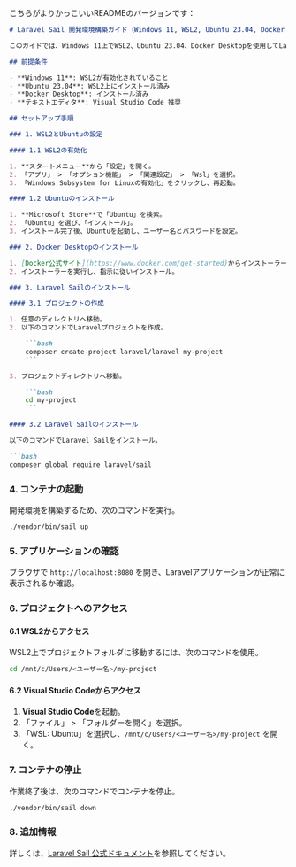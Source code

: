 こちらがよりかっこいいREADMEのバージョンです：

```markdown
# Laravel Sail 開発環境構築ガイド（Windows 11, WSL2, Ubuntu 23.04, Docker Desktop）

このガイドでは、Windows 11上でWSL2、Ubuntu 23.04、Docker Desktopを使用してLaravel Sailの開発環境をセットアップする手順を詳述します。

## 前提条件

- **Windows 11**: WSL2が有効化されていること
- **Ubuntu 23.04**: WSL2上にインストール済み
- **Docker Desktop**: インストール済み
- **テキストエディタ**: Visual Studio Code 推奨

## セットアップ手順

### 1. WSL2とUbuntuの設定

#### 1.1 WSL2の有効化

1. **スタートメニュー**から「設定」を開く。
2. 「アプリ」 > 「オプション機能」 > 「関連設定」 > 「Wsl」を選択。
3. 「Windows Subsystem for Linuxの有効化」をクリックし、再起動。

#### 1.2 Ubuntuのインストール

1. **Microsoft Store**で「Ubuntu」を検索。
2. 「Ubuntu」を選び、「インストール」。
3. インストール完了後、Ubuntuを起動し、ユーザー名とパスワードを設定。

### 2. Docker Desktopのインストール

1. [Docker公式サイト](https://www.docker.com/get-started)からインストーラーをダウンロード。
2. インストーラーを実行し、指示に従いインストール。

### 3. Laravel Sailのインストール

#### 3.1 プロジェクトの作成

1. 任意のディレクトリへ移動。
2. 以下のコマンドでLaravelプロジェクトを作成。

    ```bash
    composer create-project laravel/laravel my-project
    ```

3. プロジェクトディレクトリへ移動。

    ```bash
    cd my-project
    ```

#### 3.2 Laravel Sailのインストール

以下のコマンドでLaravel Sailをインストール。

```bash
composer global require laravel/sail
```

### 4. コンテナの起動

開発環境を構築するため、次のコマンドを実行。

```bash
./vendor/bin/sail up
```

### 5. アプリケーションの確認

ブラウザで `http://localhost:8080` を開き、Laravelアプリケーションが正常に表示されるか確認。

### 6. プロジェクトへのアクセス

#### 6.1 WSL2からアクセス

WSL2上でプロジェクトフォルダに移動するには、次のコマンドを使用。

```bash
cd /mnt/c/Users/<ユーザー名>/my-project
```

#### 6.2 Visual Studio Codeからアクセス

1. **Visual Studio Code**を起動。
2. 「ファイル」 > 「フォルダーを開く」を選択。
3. 「WSL: Ubuntu」を選択し、`/mnt/c/Users/<ユーザー名>/my-project` を開く。

### 7. コンテナの停止

作業終了後は、次のコマンドでコンテナを停止。

```bash
./vendor/bin/sail down
```

### 8. 追加情報

詳しくは、[Laravel Sail 公式ドキュメント](https://laravel.com/docs/9.x/sail)を参照してください。
